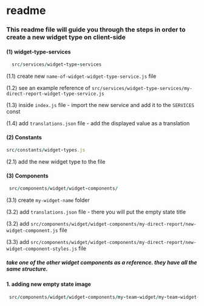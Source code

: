 # readme

### This readme file will guide you through the steps in order to create a new widget type on client-side

#### (1) widget-type-services 
```ruby
  src/services/widget-type-services
  ```
(1.1) create new `name-of-widget-widget-type-service.js` file 

(1.2) see an example reference of `src/services/widget-type-services/my-direct-report-widget-type-service.js` 

(1.3) inside `index.js` file - import the new service and add it to the `SERVICES` const

(1.4) add `translations.json` file - add the displayed value as a translation

#### (2) Constants
```ruby
src/constants/widget-types.js
```
(2.1) add the new widget type to the file

#### (3) Components
```ruby
 src/components/widget/widget-components/
  ```
(3.1) create `my-widget-name` folder

(3.2) add `translations.json` file - there you will put the empty state title

(3.2) add `src/components/widget/widget-components/my-direct-report/new-widget-component.js` file

(3.3) add `src/components/widget/widget-components/my-direct-report/new-widget-component-styles.js` file

##### take one of the other widget components as a reference. they have all the same structure.
#### 1. adding new empty state image
```ruby
 src/components/widget/widget-components/my-team-widget/my-team-widget-component-styles.js
  ```
